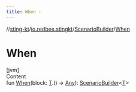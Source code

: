 ```yaml
---
title: When -
---
```

//[sting-kt](../../index.md)/[io.redbee.stingkt](../index.md)/[ScenarioBuilder](index.md)/[When](-when.md)



# When  
[jvm]  
Content  
fun [When](-when.md)(block: [T](index.md).() -> [Any](https://kotlinlang.org/api/latest/jvm/stdlib/kotlin/-any/index.html)): [ScenarioBuilder](index.md)<[T](index.md)>  



